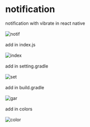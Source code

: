 # notification
notification with vibrate in react native
<br><br>
![notif](https://user-images.githubusercontent.com/116552870/230584450-3c7a7fd8-f552-4ac7-adbb-652a995c73b9.jpg)
<br><br>
add in index.js
<br><br>
![index](https://user-images.githubusercontent.com/116552870/230592457-28aee691-120e-4ff0-bc1e-a83f8823008c.jpg)
<br><br>
add in setting.gradle
<br><br>
![set](https://user-images.githubusercontent.com/116552870/230725527-cfb5056e-915e-4c06-8edb-277cd15b3f06.jpg)
<br><br>
add in build.gradle
<br><br>
![gar](https://user-images.githubusercontent.com/116552870/230725587-659d409c-5431-45f2-a7d6-f914d585a408.jpg)
<br><br>
add in colors
<br><br>
![color](https://user-images.githubusercontent.com/116552870/230725787-6b962081-a356-4cdc-9e38-34ca90668e02.jpg)
<br><br>
